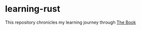 # learning-rust

This repository chronicles my learning journey through [The Book](https://doc.rust-lang.org/book/ch00-00-introduction.html)
